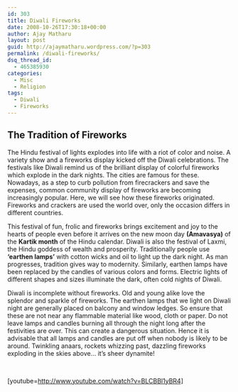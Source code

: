 ```yaml
---
id: 303
title: Diwali Fireworks
date: 2008-10-26T17:30:18+00:00
author: Ajay Matharu
layout: post
guid: http://ajaymatharu.wordpress.com/?p=303
permalink: /diwali-fireworks/
dsq_thread_id:
  - 465385930
categories:
  - Misc
  - Religion
tags:
  - Diwali
  - Fireworks
---
```

## The Tradition of Fireworks

<!--right diwali panel stert-->

<!--right diwali panel ends-->

<!--right image ends-->The Hindu festival of lights explodes into life with a riot of color and noise. A variety show and a fireworks display kicked off the Diwali celebrations. The festivals like Diwali remind us of the brilliant display of colorful fireworks which explode in the dark nights. The cities are famous for these. Nowadays, as a step to curb pollution from firecrackers and save the expenses, common community display of fireworks are becoming increasingly popular. Here, we will see how these fireworks originated. Fireworks and crackers are used the world over, only the occasion differs in different countries.

This festival of fun, frolic and fireworks brings excitement and joy to the hearts of people even before it arrives on the new moon day **(Amavasya)** of the **Kartik month** of the Hindu calendar. Diwali is also the festival of Laxmi, the Hindu goddess of wealth and prosperity. Traditionally people use **&#8216;earthen lamps&#8217;** with cotton wicks and oil to light up the dark night. As man progresses, tradition gives way to modernity. Similarly, earthen lamps have been replaced by the candles of various colors and forms. Electric lights of different shapes and sizes illuminate the dark, often cold nights of Diwali.

Diwali is incomplete without fireworks. Old and young alike love the splendor and sparkle of fireworks. The earthen lamps that we light on Diwali night are generally placed on balcony and window ledges. So ensure that these are not near any flammable material like wood, cloth or paper. Do not leave lamps and candles burning all through the night long after the festivities are over. This can create a dangerous situation. Hence it is advisable that all lamps and candles are put off when nobody is likely to be around. Twinkling anaars, rockets whizzing past, dazzling fireworks exploding in the skies above&#8230; it&#8217;s sheer dynamite!

 

[youtube=http://www.youtube.com/watch?v=BLCBBl1yBR4]
